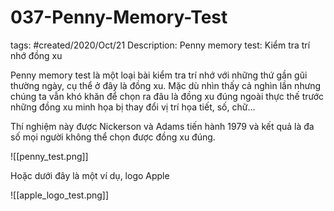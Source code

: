 # 037-Penny-Memory-Test

tags: #created/2020/Oct/21
Description: Penny memory test: Kiểm tra trí nhớ đồng xu

Penny memory test là một loại bài kiểm tra trí nhớ với những thứ gần gũi thường ngày, cụ thể ở đây là đồng xu. Mặc dù nhìn thấy cả nghìn lần nhưng chúng ta vẫn khó khăn để chọn ra đâu là đồng xu đúng ngoài thực thế trước những đồng xu minh họa bị thay đổi vị trí họa tiết, số, chữ... 

Thí nghiệm này được Nickerson và Adams tiến hành 1979 và kết quả là đa số mọi người không thể chọn được đồng xu đúng.

![[penny_test.png]]

Hoặc dưới đây là một ví dụ, logo Apple

![[apple_logo_test.png]]